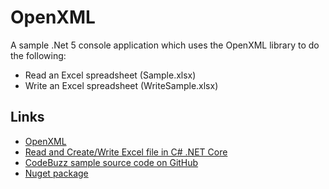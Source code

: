 OpenXML
===

A sample .Net 5 console application which uses the OpenXML library to do the following:
* Read an Excel spreadsheet (Sample.xlsx)
* Write an Excel spreadsheet (WriteSample.xlsx)
 
Links
---
* [OpenXML](https://docs.microsoft.com/en-us/office/open-xml/)
* [Read and Create/Write Excel file in C# .NET Core](https://www.thecodebuzz.com/read-excel-file-in-dotnet-core-2-1/)
* [CodeBuzz sample source code on GitHub](https://github.com/thecodebuzz/excel-import-export-dotnetcore2.0)
* [Nuget package](https://www.nuget.org/packages/DocumentFormat.OpenXml/)